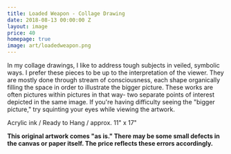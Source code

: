 ```yaml
---
title: Loaded Weapon - Collage Drawing
date: 2018-08-13 00:00:00 Z
layout: image
price: 40
homepage: true
image: art/loadedweapon.png
---
```


In my collage drawings, I like to address tough subjects in veiled, symbolic ways. I prefer these pieces to be up to the interpretation of the viewer. They are mostly done through stream of consciousness, each shape organically filling the space in order to illustrate the bigger picture. These works are often pictures within pictures in that way- two separate points of interest depicted in the same image. If you're having difficulty seeing the "bigger picture," try squinting your eyes while viewing the artwork.

Acrylic ink / Ready to Hang / approx. 11" x 17" 

 **This original artwork comes "as is." There may be some small defects in the canvas or paper itself. The price reflects these errors accordingly.**
